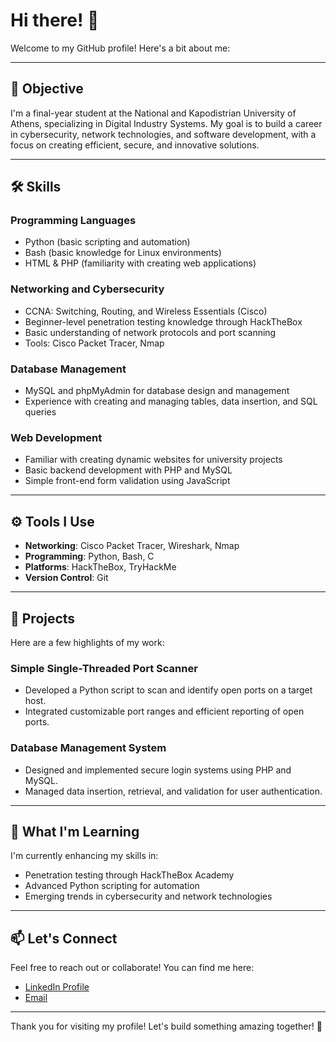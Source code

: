 # Hi there! 👋

Welcome to my GitHub profile! Here's a bit about me:

---

## 🎯 Objective
I'm a final-year student at the National and Kapodistrian University of Athens, specializing in Digital Industry Systems. My goal is to build a career in cybersecurity, network technologies, and software development, with a focus on creating efficient, secure, and innovative solutions.

---

## 🛠 Skills

### Programming Languages
- Python (basic scripting and automation)
- Bash (basic knowledge for Linux environments)
- HTML & PHP (familiarity with creating web applications)

### Networking and Cybersecurity
- CCNA: Switching, Routing, and Wireless Essentials (Cisco)
- Beginner-level penetration testing knowledge through HackTheBox
- Basic understanding of network protocols and port scanning
- Tools: Cisco Packet Tracer, Nmap

### Database Management
- MySQL and phpMyAdmin for database design and management
- Experience with creating and managing tables, data insertion, and SQL queries

### Web Development
- Familiar with creating dynamic websites for university projects
- Basic backend development with PHP and MySQL
- Simple front-end form validation using JavaScript

---

## ⚙️ Tools I Use
- **Networking**: Cisco Packet Tracer, Wireshark, Nmap
- **Programming**: Python, Bash, C
- **Platforms**: HackTheBox, TryHackMe
- **Version Control**: Git

---

## 🚀 Projects
Here are a few highlights of my work:

### Simple Single-Threaded Port Scanner
- Developed a Python script to scan and identify open ports on a target host.
- Integrated customizable port ranges and efficient reporting of open ports.

### Database Management System
- Designed and implemented secure login systems using PHP and MySQL.
- Managed data insertion, retrieval, and validation for user authentication.

---

## 🌱 What I'm Learning
I'm currently enhancing my skills in:
- Penetration testing through HackTheBox Academy
- Advanced Python scripting for automation
- Emerging trends in cybersecurity and network technologies

---

## 📫 Let's Connect
Feel free to reach out or collaborate! You can find me here:
- [LinkedIn Profile](https://www.linkedin.com/in/panagiotis-kourtis1/)
- [Email](mailto:p.kourtis2@yahoo.com)

---

Thank you for visiting my profile! Let's build something amazing together! 🚀

